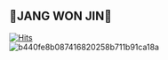 ## 🐶JANG WON JIN🐶
[![Hits](https://hits.seeyoufarm.com/api/count/incr/badge.svg?url=https%3A%2F%2Fgithub.com%2FJangwonjin&count_bg=%236A6C65&title_bg=%2346BEE9&icon=&icon_color=%23E7E7E7&title=hits&edge_flat=false)](https://hits.seeyoufarm.com)   
![b440fe8b087416820258b711b91ca18a](https://i.pinimg.com/originals/9a/28/60/9a28603def9dbf4871a67813311d9e8d.gif)
